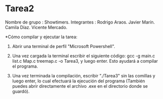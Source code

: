 # Tarea2
Nombre de grupo : Showtimers.
Integrantes : Rodrigo Araos.
              Javier Marín.
              Camila Díaz.
              Vicente Mercado.

*Cómo compilar y ejecutar la tarea:

1. Abrir una terminal de perfil "Microsoft Powershell".

2. Una vez cargada la terminal escribir el siguiente código:
gcc -g main.c list.c Map.c treemap.c -o Tarea3, y luego enter. Esto ayudará a compilar el programa.

3. Una vez terminada la compilación, escribir "./Tarea3" sin las comillas y luego enter, lo
cual efectuará la ejecución del programa
(También puedes abrir directamente el archivo .exe en el directorio donde se guardó).